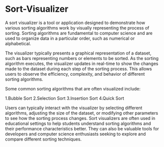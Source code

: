 # Sort-Visualizer

A sort visualizer is a tool or application designed to demonstrate how various sorting algorithms work by visually representing the process of sorting. Sorting algorithms are fundamental to computer science and are used to organize data in a particular order, such as numerical or alphabetical.

The visualizer typically presents a graphical representation of a dataset, such as bars representing numbers or elements to be sorted. As the sorting algorithm executes, the visualizer updates in real-time to show the changes made to the dataset during each step of the sorting process. This allows users to observe the efficiency, complexity, and behavior of different sorting algorithms.

Some common sorting algorithms that are often visualized include:

1.Bubble Sort
2.Selection Sort
3.Insertion Sort
4.Quick Sort

Users can typically interact with the visualizer by selecting different algorithms, adjusting the size of the dataset, or modifying other parameters to see how the sorting process changes. Sort visualizers are often used in educational settings to help students understand sorting algorithms and their performance characteristics better. They can also be valuable tools for developers and computer science enthusiasts seeking to explore and compare different sorting techniques.
